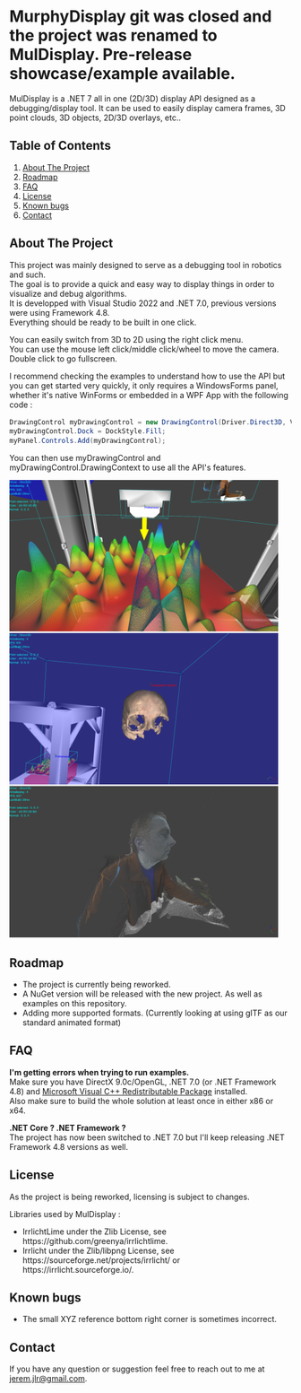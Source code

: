 # MurphyDisplay git was closed and the project was renamed to MulDisplay. Pre-release showcase/example available.
MulDisplay is a .NET 7 all in one (2D/3D) display API designed as a debugging/display tool. It can be used to easily display camera frames, 3D point clouds, 3D objects, 2D/3D overlays, etc..

## Table of Contents
<ol>
  <li><a href="#about-the-project">About The Project</a></li>
  <li><a href="#roadmap">Roadmap</a></li>
  <li><a href="#faq">FAQ</a></li>
  <li><a href="#license">License</a></li>
  <li><a href="#known-bugs">Known bugs</a></li>
  <li><a href="#contact">Contact</a></li>
</ol>

## About The Project
This project was mainly designed to serve as a debugging tool in robotics and such.<br/>
The goal is to provide a quick and easy way to display things in order to visualize and debug algorithms.<br/>
It is developped with Visual Studio 2022 and .NET 7.0, previous versions were using Framework 4.8.<br/>
Everything should be ready to be built in one click.<br/>

You can easily switch from 3D to 2D using the right click menu.<br/>
You can use the mouse left click/middle click/wheel to move the camera.<br />
Double click to go fullscreen.

I recommend checking the examples to understand how to use the API but you can get started very quickly, it only requires a WindowsForms panel, whether it's native WinForms or embedded in a WPF App with the following code : 

```C#
DrawingControl myDrawingControl = new DrawingControl(Driver.Direct3D, ViewMode._3D, false, false, 5, 1f, 4, false, false);
myDrawingControl.Dock = DockStyle.Fill;
myPanel.Controls.Add(myDrawingControl);
```

You can then use myDrawingControl and myDrawingControl.DrawingContext to use all the API's features.

<p>
            <img width=480 height=270 src="https://github.com/jeremjlr/MulDisplay/blob/main/Screen2.png"/><br/>
            <img width=480 height=270 src="https://github.com/jeremjlr/MulDisplay/blob/main/Screen1.png"/><br/>
            <img width=480 height=270 src="https://github.com/jeremjlr/MulDisplay/blob/main/PointCloud.png"/><br/>
</p>

## Roadmap
<ul>
  <li>The project is currently being reworked.</li>
  <li>A NuGet version will be released with the new project. As well as examples on this repository.</li>
  <li>Adding more supported formats. (Currently looking at using gITF as our standard animated format)</li>
</ul>

## FAQ
<b>I'm getting errors when trying to run examples.</b><br/>
Make sure you have DirectX 9.0c/OpenGL, .NET 7.0 (or .NET Framework 4.8) and <a href="https://docs.microsoft.com/en-US/cpp/windows/latest-supported-vc-redist?view=msvc-160">Microsoft Visual C++ Redistributable Package</a> installed.<br/>
Also make sure to build the whole solution at least once in either x86 or x64.

<b>.NET Core ? .NET Framework ?</b><br/>
The project has now been switched to .NET 7.0 but I'll keep releasing .NET Framework 4.8 versions as well.

## License
As the project is being reworked, licensing is subject to changes.<br/>

Libraries used by MulDisplay :<br/>
<ul>
  <li>IrrlichtLime under the Zlib License, see https://github.com/greenya/irrlichtlime.</li>
  <li>Irrlicht under the Zlib/libpng License, see https://sourceforge.net/projects/irrlicht/ or https://irrlicht.sourceforge.io/.</li>
</ul>

## Known bugs

<ul>
  <li>The small XYZ reference bottom right corner is sometimes incorrect.</li>
</ul>


## Contact
If you have any question or suggestion feel free to reach out to me at jerem.jlr@gmail.com.
